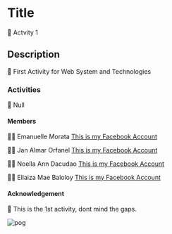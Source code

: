 # Title 
🌱 Actvity 1
## Description 
👀 First Activity for Web System and Technologies
### Activities 
🌟 Null
#### Members
🕵️‍♀️ Emanuelle Morata [This is my Facebook Account](https://www.facebook.com/ella.erram.12?mibextid=cejktS)

🕵️‍♂️ Jan Almar Orfanel [This is my Facebook Account](https://www.facebook.com/andyfrederick.broo.1/)

🕵️‍♀️ Noella Ann Dacudao [This is my Facebook Account](https://www.facebook.com/noellaann.dacudau)

🕵️‍♀️ Ellaiza Mae Baloloy [This is my Facebook Account](https://www.facebook.com/profile.php?id=100009139048502)

#### Acknowledgement 
🚀 This is the 1st activity, dont mind the gaps.

![pog](https://i1.sndcdn.com/avatars-ypCd5dE5YbGkyF0p-Y59d9w-t500x500.jpg)
